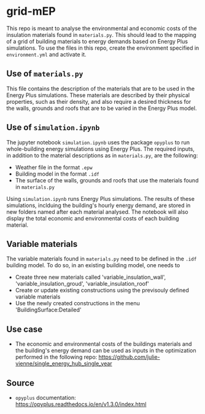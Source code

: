 # grid-mEP
This repo is meant to analyse the environmental and economic costs of the insulation materials found in `materials.py`.
This should lead to the mapping of a grid of building materials to energy demands based on Energy Plus simulations.
To use the files in this repo, create the environment specified in `environment.yml` and activate it.

## Use of `materials.py`
This file contains the description of the materials that are to be used in the Energy Plus simulations. 
These materials are described by their physical properties, such as their density, and also require a desired thickness for the walls, grounds and roofs
that are to be varied in the Energy Plus model.

## Use of `simulation.ipynb`
The jupyter notebook `simulation.ipynb` uses the package `opyplus` to run whole-building energy simulations using Energy Plus.
The required inputs, in addition to the material descriptions as in `materials.py`, are the following:
- Weather file in the format `.epw`
- Building model in the format `.idf`
- The surface of the walls, grounds and roofs that use the materials found in `materials.py`

Using `simulation.ipynb` runs Energy Plus simulations. The results of these simulations, inclduing the building's hourly energy demand, are stored in new folders named after each material analysed.
The notebook will also display the total economic and environmental costs of each building material.

## Variable materials
The variable materials found in `materials.py` need to be defined in the `.idf` building model. 
To do so, in an existing building model, one needs to 
- Create three new materials called 'variable_insulation_wall', 'variable_insulation_groud', 'variable_insulation_roof'
- Create or update existing constructions using the previsouly defined variable materials
- Use the newly created constructions in the menu 'BuildingSurface:Detailed'

## Use case
- The economic and environmental costs of the buildings materials and the building's energy demand can be used as inputs in the optimization performed in the following repo: 
https://github.com/julie-vienne/single_energy_hub_single_year

## Source
- `opyplus` documentation: https://opyplus.readthedocs.io/en/v1.3.0/index.html 
